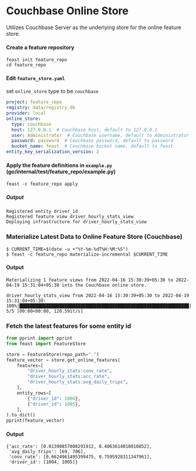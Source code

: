# Couchbase Online Store
Utilizes Couchbase Server as the underlying store for the online feature store.


#### Create a feature repository

```shell
feast init feature_repo
cd feature_repo
```

#### Edit `feature_store.yaml`

set `online_store` type to be `couchbase`

```yaml
project: feature_repo
registry: data/registry.db
provider: local
online_store:
  type: couchbase
  host: 127.0.0.1  # Couchbase host, default to 127.0.0.1
  user: Administrator  # Couchbase username, default to Administrator
  password: password  # Couchbase password, default to password
  bucket_name: feast  # Couchbase bucket name, default to feast
entity_key_serialization_version: 2
```

#### Apply the feature definitions in `example.py` (go/internal/test/feature_repo/example.py)
[//]: # (// todo: link for example.py)

```shell
feast -c feature_repo apply
```
##### Output
```
Registered entity driver_id
Registered feature view driver_hourly_stats_view
Deploying infrastructure for driver_hourly_stats_view
```

### Materialize Latest Data to Online Feature Store (Couchbase)
```
$ CURRENT_TIME=$(date -u +"%Y-%m-%dT%H:%M:%S") 
$ feast -c feature_repo materialize-incremental $CURRENT_TIME
```
#### Output
```
Materializing 1 feature views from 2022-04-16 15:30:39+05:30 to 2022-04-19 15:31:04+05:30 into the Couchbase online store.

driver_hourly_stats_view from 2022-04-16 15:30:39+05:30 to 2022-04-19 15:31:04+05:30:
100%|████████████████████████████████████████████████████████████████| 5/5 [00:00<00:00, 120.59it/s]
```

### Fetch the latest features for some entity id
```python
from pprint import pprint
from feast import FeatureStore

store = FeatureStore(repo_path=".")
feature_vector = store.get_online_features(
    features=[
        "driver_hourly_stats:conv_rate",
        "driver_hourly_stats:acc_rate",
        "driver_hourly_stats:avg_daily_trips",
    ],
    entity_rows=[
        {"driver_id": 1004},
        {"driver_id": 1005},
    ],
).to_dict()
pprint(feature_vector)

```
#### Output
```
{'acc_rate': [0.01390857808291912, 0.4063614010810852],
 'avg_daily_trips': [69, 706],
 'conv_rate': [0.6624961495399475, 0.7595928311347961],
 'driver_id': [1004, 1005]}
```
